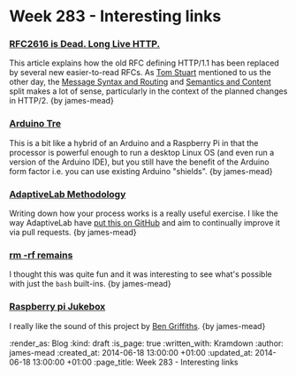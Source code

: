 Week 283 - Interesting links
============================

### [RFC2616 is Dead. Long Live HTTP.](https://www.mnot.net/blog/2014/06/07/rfc2616_is_dead)

This article explains how the old RFC defining HTTP/1.1 has been replaced by several new easier-to-read RFCs. As [Tom Stuart][] mentioned to us the other day, the [Message Syntax and Routing][RFC7230] and
[Semantics and Content][RFC7231] split makes a lot of sense, particularly in the context of the planned changes in HTTP/2. {by james-mead}


### [Arduino Tre](http://arduino.cc/en/Main/ArduinoBoardTre)

This is a bit like a hybrid of an Arduino and a Raspberry Pi in that the processor is powerful enough to run a desktop Linux OS (and even run a version of the Arduino IDE), but you still have the benefit of the Arduino form factor i.e. you can use existing Arduino "shields". {by james-mead}

### [AdaptiveLab Methodology](http://adaptivelab.github.io/)

Writing down how your process works is a really useful exercise. I like the way AdaptiveLab have [put this on GitHub][adaptivelab-methodology] and aim to continually improve it via pull requests. {by james-mead}


### [rm -rf remains](http://lambdaops.com/rm-rf-remains)

I thought this was quite fun and it was interesting to see what's possible with just the `bash` built-ins. {by james-mead}


### [Raspberry pi Jukebox](https://github.com/techbelly/jukebox)

I really like the sound of this project by [Ben Griffiths][]. {by james-mead}


[Tom Stuart]: https://twitter.com/tomstuart
[RFC7230]: http://tools.ietf.org/html/rfc7230
[RFC7231]: http://tools.ietf.org/html/rfc7231
[adaptivelab-methodology]: https://github.com/adaptivelab/adaptivelab.github.com/blob/master/index.md
[Ben Griffiths]: https://twitter.com/beng

:render_as: Blog
:kind: draft
:is_page: true
:written_with: Kramdown
:author: james-mead
:created_at: 2014-06-18 13:00:00 +01:00
:updated_at: 2014-06-18 13:00:00 +01:00
:page_title: Week 283 - Interesting links
